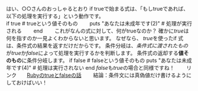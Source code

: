 はい、○○さんのおっしゃるとおり  if trueで始まる式は、「もしtrueであれば、以下の処理を実行する」という動作です。  
if true # trueという値そのもの　　
  puts "あなたは未成年です(2)" # 処理が実行される　　
end　　
これがなんの式に対して、何がtrueなのか？
確かに*true*は何を指すのか一見よくわからないと思います。
なぜなら、 *true*を使ったif 式は、条件式の結果を返すだけだからです。
条件分岐は、*条件式に渡されたもの*が*true*か*false*によって処理を実行するかを判断します。
条件式の返却する**値そのもの**に条件分岐します。
if false # falseという値そのもの
  puts "あなたは未成年です(4)" # 処理は実行されない
end
*false*も*true*の場合と同様ですね！　　
リンク　　[Rubyのtrueとfalseの話](https://qiita.com/rotelstift/items/70461f35c0d691e7b246)　　
結論：条件文には真偽値だけ書けるようにしておけばいい！　　
